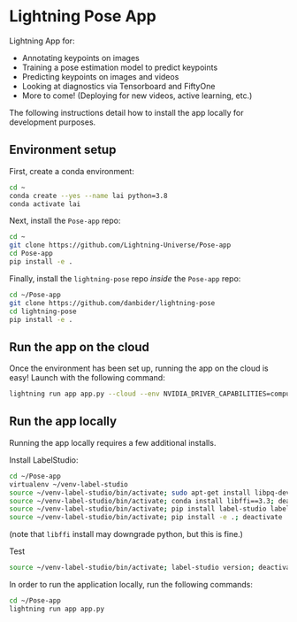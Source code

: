 # Lightning Pose App

Lightning App for:
* Annotating keypoints on images
* Training a pose estimation model to predict keypoints
* Predicting keypoints on images and videos
* Looking at diagnostics via Tensorboard and FiftyOne
* More to come! (Deploying for new videos, active learning, etc.)

The following instructions detail how to install the app locally for development purposes.

## Environment setup 

First, create a conda environment:
```bash
cd ~
conda create --yes --name lai python=3.8
conda activate lai
```

Next, install the `Pose-app` repo:
```bash
cd ~
git clone https://github.com/Lightning-Universe/Pose-app
cd Pose-app
pip install -e .
```

Finally, install the `lightning-pose` repo _inside_ the `Pose-app` repo:

```bash
cd ~/Pose-app
git clone https://github.com/danbider/lightning-pose
cd lightning-pose
pip install -e .
```

## Run the app on the cloud
Once the environment has been set up, running the app on the cloud is easy! Launch with the
following command:
```bash
lightning run app app.py --cloud --env NVIDIA_DRIVER_CAPABILITIES=compute,utility,video
```

## Run the app locally
Running the app locally requires a few additional installs.

Install LabelStudio:
```bash
cd ~/Pose-app
virtualenv ~/venv-label-studio 
source ~/venv-label-studio/bin/activate; sudo apt-get install libpq-dev; deactivate
source ~/venv-label-studio/bin/activate; conda install libffi==3.3; deactivate
source ~/venv-label-studio/bin/activate; pip install label-studio label-studio-sdk; deactivate
source ~/venv-label-studio/bin/activate; pip install -e .; deactivate
```

(note that `libffi` install may downgrade python, but this is fine.)

Test
```bash
source ~/venv-label-studio/bin/activate; label-studio version; deactivate
```

In order to run the application locally, run the following commands:

```bash
cd ~/Pose-app
lightning run app app.py
```
